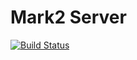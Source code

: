 # Mark2 Server

[![Build Status](https://travis-ci.org/ikmski/mark2-server.svg?branch=master)](https://travis-ci.org/ikmski/mark2-server)

